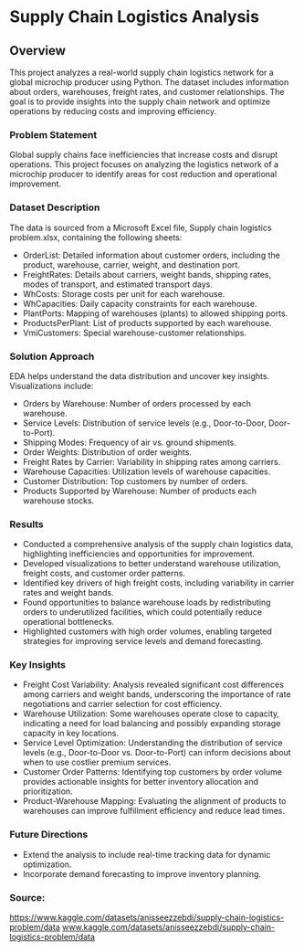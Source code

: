 # Supply Chain Logistics Analysis

## Overview

This project analyzes a real-world supply chain logistics network for a global microchip producer using Python. The dataset includes information about orders, warehouses, freight rates, and customer relationships. The goal is to provide insights into the supply chain network and optimize operations by reducing costs and improving efficiency. 

### Problem Statement

Global supply chains face inefficiencies that increase costs and disrupt operations. This project focuses on analyzing the logistics network of a microchip producer to identify areas for cost reduction and operational improvement.


### Dataset Description

The data is sourced from a Microsoft Excel file, Supply chain logistics problem.xlsx, containing the following sheets:

- OrderList: Detailed information about customer orders, including the product, warehouse, carrier, weight, and destination port.
- FreightRates: Details about carriers, weight bands, shipping rates, modes of transport, and estimated transport days.
- WhCosts: Storage costs per unit for each warehouse.
- WhCapacities: Daily capacity constraints for each warehouse.
- PlantPorts: Mapping of warehouses (plants) to allowed shipping ports.
- ProductsPerPlant: List of products supported by each warehouse.
- VmiCustomers: Special warehouse-customer relationships.

### Solution Approach

EDA helps understand the data distribution and uncover key insights. Visualizations include:

- Orders by Warehouse: Number of orders processed by each warehouse.
- Service Levels: Distribution of service levels (e.g., Door-to-Door, Door-to-Port).
- Shipping Modes: Frequency of air vs. ground shipments.
- Order Weights: Distribution of order weights.
- Freight Rates by Carrier: Variability in shipping rates among carriers.
- Warehouse Capacities: Utilization levels of warehouse capacities.
- Customer Distribution: Top customers by number of orders.
- Products Supported by Warehouse: Number of products each warehouse stocks.

### Results

- Conducted a comprehensive analysis of the supply chain logistics data, highlighting inefficiencies and opportunities for improvement.
- Developed visualizations to better understand warehouse utilization, freight costs, and customer order patterns.
- Identified key drivers of high freight costs, including variability in carrier rates and weight bands.
- Found opportunities to balance warehouse loads by redistributing orders to underutilized facilities, which could potentially reduce operational bottlenecks.
- Highlighted customers with high order volumes, enabling targeted strategies for improving service levels and demand forecasting.

### Key Insights

- Freight Cost Variability: Analysis revealed significant cost differences among carriers and weight bands, underscoring the importance of rate negotiations and carrier selection for cost efficiency.
- Warehouse Utilization: Some warehouses operate close to capacity, indicating a need for load balancing and possibly expanding storage capacity in key locations.
- Service Level Optimization: Understanding the distribution of service levels (e.g., Door-to-Door vs. Door-to-Port) can inform decisions about when to use costlier premium services.
- Customer Order Patterns: Identifying top customers by order volume provides actionable insights for better inventory allocation and prioritization.
- Product-Warehouse Mapping: Evaluating the alignment of products to warehouses can improve fulfillment efficiency and reduce lead times.

### Future Directions

- Extend the analysis to include real-time tracking data for dynamic optimization.
- Incorporate demand forecasting to improve inventory planning.

### Source:

https://www.kaggle.com/datasets/anisseezzebdi/supply-chain-logistics-problem/data
www.kaggle.com/datasets/anisseezzebdi/supply-chain-logistics-problem/data
